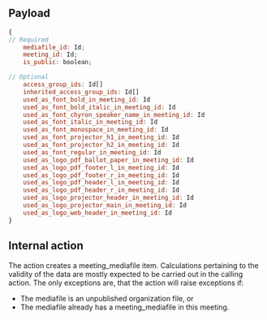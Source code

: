## Payload
```js
{
// Required
    mediafile_id: Id;
    meeting_id: Id;
    is_public: boolean;

// Optional
    access_group_ids: Id[]
    inherited_access_group_ids: Id[]
    used_as_font_bold_in_meeting_id: Id
    used_as_font_bold_italic_in_meeting_id: Id
    used_as_font_chyron_speaker_name_in_meeting_id: Id
    used_as_font_italic_in_meeting_id: Id
    used_as_font_monospace_in_meeting_id: Id
    used_as_font_projector_h1_in_meeting_id: Id
    used_as_font_projector_h2_in_meeting_id: Id
    used_as_font_regular_in_meeting_id: Id
    used_as_logo_pdf_ballot_paper_in_meeting_id: Id
    used_as_logo_pdf_footer_l_in_meeting_id: Id
    used_as_logo_pdf_footer_r_in_meeting_id: Id
    used_as_logo_pdf_header_l_in_meeting_id: Id
    used_as_logo_pdf_header_r_in_meeting_id: Id
    used_as_logo_projector_header_in_meeting_id: Id
    used_as_logo_projector_main_in_meeting_id: Id
    used_as_logo_web_header_in_meeting_id: Id
}
```

## Internal action
The action creates a meeting_mediafile item.
Calculations pertaining to the validity of the data are mostly expected to be carried out in the calling action.
The only exceptions are, that the action will raise exceptions if:
- The mediafile is an unpublished organization file, or
- The mediafile already has a meeting_mediafile in this meeting.

